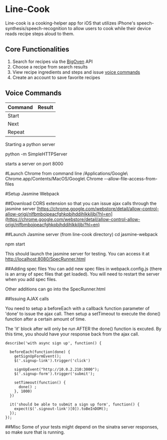 # Line-Cook
Line-cook is a cooking-helper app for iOS that utilizes iPhone's speech-synthesis/speech-recognition to allow users to cook while their device reads recipe steps aloud to them.

## Core Functionalities
1. Search for recipes via the [BigOven](http://api.bigoven.com/documentation "BigOven Documentation") API
2. Choose a recipe from search results
3. View recipe ingredients and steps and issue [voice commands](https://github.com/nyc-rock-doves-2015/line-cook/tree/readme_final)
4. Create an account to save favorite recipes

## Voice Commands
 Command        | Result
| ------------- |:-------------:|
| Start         |               |
| Next          |               |
| Repeat        |               |

Starting a python server

python -m SimpleHTTPServer

starts a server on port 8000

#Launch Chrome from command line
/Applications/Google\ Chrome.app/Contents/MacOS/Google\ Chrome --allow-file-access-from-files

#Setup Jasmine Webpack

##Download CORS extension so that you can issue ajax calls through the jasmine server
[https://chrome.google.com/webstore/detail/allow-control-allow-origi/nlfbmbojpeacfghkpbjhddihlkkiljbi?hl=en](https://chrome.google.com/webstore/detail/allow-control-allow-origi/nlfbmbojpeacfghkpbjhddihlkkiljbi?hl=en)

##Launch Jasmine server
(from line-cook directory)
cd jasmine-webpack

npm start

This should launch the jasmine server for testing. You can access it at [http://localhost:8080/SpecRunner.html](http://localhost:8080/SpecRunner.html)

##Adding spec files
You can add new spec files in webpack.config.js (there is an array of spec files that get loaded). You will need to restart the server when you add spec files.

Other additions can go into the SpecRunner.html

##Issuing AJAX calls

You need to setup a beforeEach with a callback function parameter of 'done' to issue the ajax call.
Then setup a setTimeout to execute the done() function after a certain amount of time.

The 'it' block after will only be run AFTER the done() function is excuted. By this time, you should have your response back from the ajax call.

```
describe('with async sign up', function() {

  beforeEach(function(done) {
    getSignUpFormEvent();
    $('.signup-link').trigger('click')

    signUpEvent("http://10.0.2.210:3000");
    $('.signup-form').trigger('submit');

    setTimeout(function() {
      done() ;
    }, 1000)
  })

  it('should be able to submit a sign up form', function() {
    expect($('.signout-link')[0]).toBeInDOM();
  });
});
```

##Misc
Some of your tests might depend on the sinatra server responses, so make sure that is running.